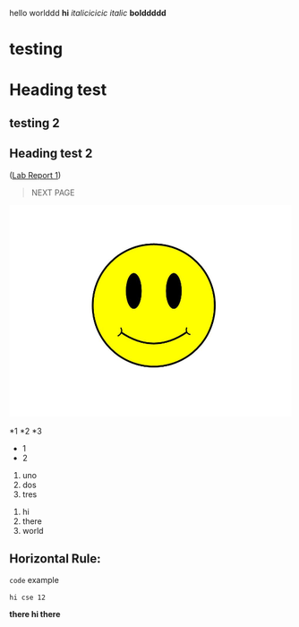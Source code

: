 hello worlddd
**hi**
*italicicicic*
_italic_
__bolddddd__
# testing 
Heading test
==========
## testing 2
Heading test 2
------
([Lab Report 1](lab-report-1-week-0.md))
> NEXT PAGE

![image class](happy.jpeg)

*1
*2
*3
- 1 
- 2
1. uno
2. dos
3. tres

1) hi 
2) there
3) world

Horizontal Rule: 
----

`code` example

```
hi cse 12
```

**there hi there**
